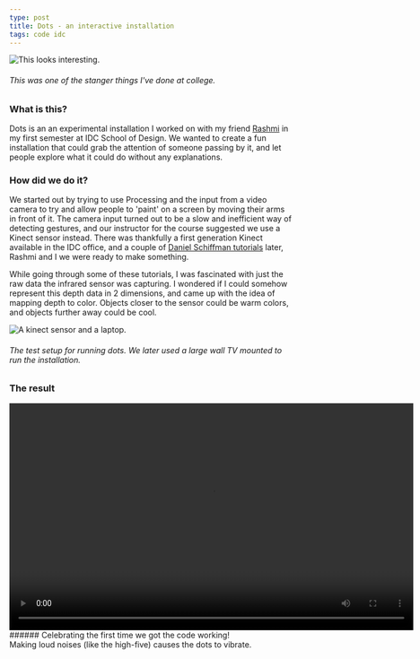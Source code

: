 ```yaml
---
type: post
title: Dots - an interactive installation
tags: code idc
---
```


![This looks interesting.](https://gyanl.com/assets/dots.png)

###### This was one of the stanger things I've done at college.

### What is this?

Dots is an an experimental installation I worked on with my friend <a href="https://www.instagram.com/doodler_blue/">Rashmi</a> in my first semester at IDC School of Design. We wanted to create a fun installation that could grab the attention of someone passing by it, and let people explore what it could do without any explanations.

### How did we do it?

We started out by trying to use Processing and the input from a video camera to try and allow people to 'paint' on a screen by moving their arms in front of it. The camera input turned out to be a slow and inefficient way of detecting gestures, and our instructor for the course suggested we use a Kinect sensor instead. There was thankfully a first generation Kinect available in the IDC office, and a couple of <a href="https://shiffman.net/p5/kinect/">Daniel Schiffman tutorials</a> later, Rashmi and I we were ready to make something.

While going through some of these tutorials, I was fascinated with just the raw data the infrared sensor was capturing. I wondered if I could somehow represent this depth data in 2 dimensions, and came up with the idea of mapping depth to color. Objects closer to the sensor could be warm colors, and objects further away could be cool.

![A kinect sensor and a laptop.](https://gyanl.com/assets/dots-setup.jpeg)

###### The test setup for running dots. We later used a large wall TV mounted to run the installation.

### The result

<video width="720" height="405" controls>
  <source src="https://gyanl.com/assets/dots-video.mp4" type="video/mp4">
Your browser does not support the video tag.
</video>
###### Celebrating the first time we got the code working! <br>Making loud noises (like the high-five) causes the dots to vibrate.
